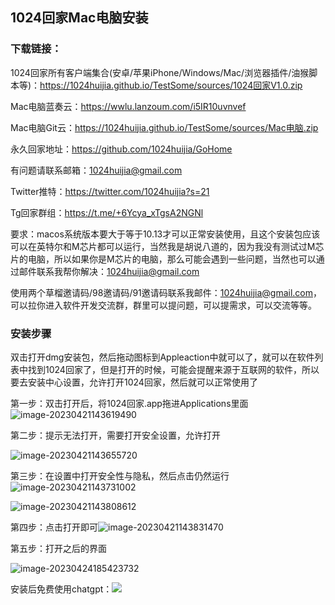 ## 1024回家Mac电脑安装

### 下载链接：

1024回家所有客户端集合(安卓/苹果iPhone/Windows/Mac/浏览器插件/油猴脚本等)：<https://1024huijia.github.io/TestSome/sources/1024回家V1.0.zip>

Mac电脑蓝奏云：https://wwlu.lanzoum.com/i5IR10uvnvef

Mac电脑Git云：<https://1024huijia.github.io/TestSome/sources/Mac电脑.zip>

永久回家地址：https://github.com/1024huijia/GoHome

有问题请联系邮箱：1024huijia@gmail.com 

Twitter推特：https://twitter.com/1024huijia?s=21 

Tg回家群组：https://t.me/+6Ycya_xTgsA2NGNl

要求：macos系统版本要大于等于10.13才可以正常安装使用，且这个安装包应该可以在英特尔和M芯片都可以运行，当然我是胡说八道的，因为我没有测试过M芯片的电脑，所以如果你是M芯片的电脑，那么可能会遇到一些问题，当然也可以通过邮件联系我帮你解决：1024huijia@gmail.com

使用两个草榴邀请码/98邀请码/91邀请码联系我邮件：1024huijia@gmail.com，可以拉你进入软件开发交流群，群里可以提问题，可以提需求，可以交流等等。

### 安装步骤

双击打开dmg安装包，然后拖动图标到Appleaction中就可以了，就可以在软件列表中找到1024回家了，但是打开的时候，可能会提醒来源于互联网的软件，所以要去安装中心设置，允许打开1024回家，然后就可以正常使用了

第一步：双击打开后，将1024回家.app拖进Applications里面![image-20230421143619490](C:\Users\song\AppData\Roaming\Typora\typora-user-images\image-20230421143619490.png)



第二步：提示无法打开，需要打开安全设置，允许打开

![image-20230421143655720](C:\Users\song\AppData\Roaming\Typora\typora-user-images\image-20230421143655720.png)



第三步：在设置中打开安全性与隐私，然后点击仍然运行![image-20230421143731002](C:\Users\song\AppData\Roaming\Typora\typora-user-images\image-20230421143731002.png)

![image-20230421143808612](C:\Users\song\AppData\Roaming\Typora\typora-user-images\image-20230421143808612.png)



第四步：点击打开即可![image-20230421143831470](C:\Users\song\AppData\Roaming\Typora\typora-user-images\image-20230421143831470.png)



第五步：打开之后的界面

![image-20230424185423732](C:\Users\song\AppData\Roaming\Typora\typora-user-images\image-20230424185423732.png)



安装后免费使用chatgpt：![](https://1024huijia.github.io/TestSome/sources/chatgpt2.png)